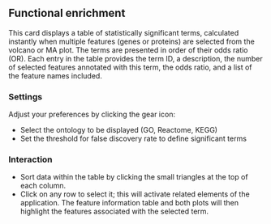 ## Functional enrichment

This card displays a table of statistically significant terms, calculated instantly when multiple features (genes or proteins) are selected from the volcano or MA plot. The terms are presented in order of their odds ratio (OR). Each entry in the table provides the term ID, a description, the number of selected features annotated with this term, the odds ratio, and a list of the feature names included.

### Settings

Adjust your preferences by clicking the gear icon:

 - Select the ontology to be displayed (GO, Reactome, KEGG)
 - Set the threshold for false discovery rate to define significant terms


### Interaction

 - Sort data within the table by clicking the small triangles at the top of each column.
 - Click on any row to select it; this will activate related elements of the application. The feature information table and both plots will then highlight the features associated with the selected term.

